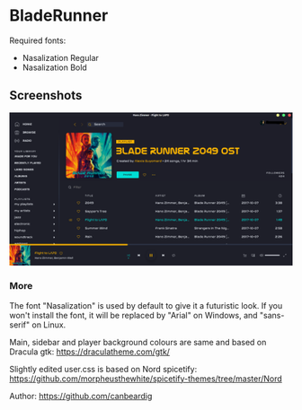 # BladeRunner

Required fonts:
 - Nasalization Regular
 - Nasalization Bold

## Screenshots

![BladeRunner](bladerunner.png)

### More

The font "Nasalization" is used by default to give it a futuristic look. If you won't install the font, it will be replaced by "Arial" on Windows, and "sans-serif" on Linux.

Main, sidebar and player background colours are same and based on Dracula gtk: https://draculatheme.com/gtk/

Slightly edited user.css is based on Nord spicetify: https://github.com/morpheusthewhite/spicetify-themes/tree/master/Nord

Author: https://github.com/canbeardig
